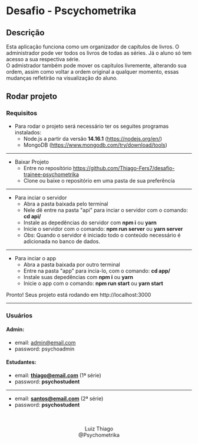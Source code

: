 # Desafio - Pscychometrika

## Descrição
Esta aplicação funciona como um organizador de capítulos de livros. O administrador pode ver todos os livros de todas as séries. Já o aluno só tem acesso a sua respectiva série. <br>
O admistrador também pode mover os capítulos livremente, alterando sua ordem, assim como voltar a ordem original a qualquer momento, essas mudanças refletirão na visualização do aluno.

## Rodar projeto
### Requisitos

- Para rodar o projeto será necessário ter os seguites programas instalados:
    - Node.js a partir da versão **14.16.1** (https://nodejs.org/en/)
    - MongoDB (https://www.mongodb.com/try/download/tools)
<hr>

- Baixar Projeto
    - Entre no reposítório https://github.com/Thiago-Fers7/desafio-trainee-psychometrika
    - Clone ou baixe o repositório em uma pasta de sua preferência
<hr>
  
- Para inciar o servidor
    - Abra a pasta baixada pelo terminal
    - Nele dê entre na pasta "api" para inciar o servidor com o comando: **cd api/**
    - Instale as depedências do servidor com **npm i** ou **yarn**
    - Inicie o servidor com o comando: **npm run server** ou **yarn server**
    - *Obs*: Quando o servidor é iniciado todo o conteúdo necessário é adicionada no banco de dados.
<hr>

- Para inciar o app
    - Abra a pasta baixada por outro terminal
    - Entre na pasta "app" para incia-lo, com o comando: **cd app/**
    - Instale suas depedências com **npm i** ou **yarn**
    - Inicie o app com o comando: **npm run start** ou **yarn start**

Pronto! Seus projeto está rodando em http://localhost:3000

<hr>

### Usuários

#### Admin:
- email: admin@email.com <br>
- password: psychoadmin

#### Estudantes:
- email: **thiago@email.com** (1ª série) <br>
- password: **psychostudent**
---------------------------------------------
  
- email: **santos@email.com** (2ª série)<br>
- password: **psychostudent**

<br>
<br>

<center>Luiz Thiago<br> @Psychometrika</center>
